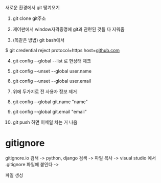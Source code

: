 새로운 환경에서 git 땡겨오기

1. git clone git주소

2. 제어판에서 window자격증명에 git과 관련된 것들 다 지워줌

3. (똑같은 방법)  git  bash에서  
    
  $ git credential reject
  protocol=https
    host=[github.com](http://github.com/)

4. git config --global --list 로 현상태 체크

5. git config --unset --global user.name

6. git config --unset --global user.email
7. 위에 두가지로 전 사용자 정보 제거

8. git config --global git.name "name"

9. git config --global git.email "email"

10. git push 하면 이메일 치는 거 나옴



# gitignore

gitignore.io 검색 -> python, django 검색 -> 파일 복사 -> visual studio 에서 .gitignore 파일에 붙인다 -> 

파일 생성

